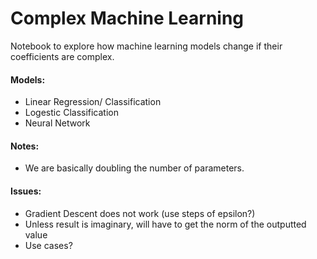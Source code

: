 # Complex Machine Learning

Notebook to explore how machine learning models change if their coefficients are complex.  

#### Models:
* Linear Regression/ Classification
* Logestic Classification
* Neural Network

#### Notes:
* We are basically doubling the number of parameters.

#### Issues:
* Gradient Descent does not work (use steps of epsilon?)
* Unless result is imaginary, will have to get the norm of the outputted value
* Use cases?